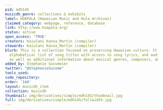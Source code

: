```yaml
---
pid: mdh145
musicdh_genre: collections & exhibits
label: HUAPALA (Hawaiian Music and Hula Archives)
claimed_category: webpage, reference, database
link: http://www.huapala.org/
status: active
open_access: 'TRUE'
creators: Kaiulani Kanoa_Martin (compiler)
stewards: Kaiulani Kanoa_Martin (compiler)
blurb: This is a collection focused on preserving Hawaiian culture. It includes an
  alphabetical list of song titles with access to song lyrics, and audio recordings,
  as well as additional information about musical genres, composers, and instruments.
added_by: Stephanie Sussmeier
twitter: "@StephanieSussme"
tools_used: 
code_repository: 
order: '144'
layout: musicdh_item
collection: musicdh
thumbnail: img/derivatives/simple/mdh145/thumbnail.jpg
full: img/derivatives/simple/mdh145/fullwidth.jpg
---
```

